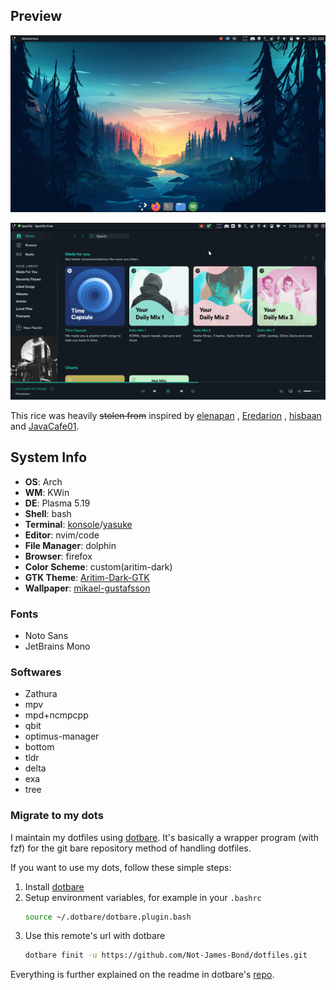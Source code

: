 

## Preview

<p align="center">
<img src="https://github.com/Not-James-Bond/dotfiles/blob/master/.config/custom-dot/images/Screenshot_20201007_024600.png" alt="img" width="900px">
</p>

<p align="center">
<img src="https://github.com/Not-James-Bond/dotfiles/blob/master/.config/custom-dot/images/Screenshot_20201007_030602.png" alt="img" width="900px">
</p>

This rice was heavily ~~stolen from~~ inspired by [elenapan](https://github.com/elenapan/dotfiles/tree/master/config/awesome) , [Eredarion](https://github.com/Eredarion/dotfiles/tree/master/.config/awesome) , [hisbaan](https://github.com/hisbaan/dotfiles-laptop) and [JavaCafe01](https://github.com/JavaCafe01/dotfiles).

## System Info

+ **OS**: Arch
+ **WM**: KWin
+ **DE**: Plasma 5.19
+ **Shell**: bash
+ **Terminal**: [konsole](https://github.com/KDE/konsole)/[yasuke](https://github.com/KDE/yakuake)
+ **Editor**: nvim/code
+ **File Manager**: dolphin
+ **Browser**: firefox
+ **Color Scheme**: custom(aritim-dark)
+ **GTK Theme**: [Aritim-Dark-GTK](https://github.com/Ki113R/Aritim-Dark-GTK)
+ **Wallpaper**: [mikael-gustafsson](https://mikaelgustafsson.artstation.com/)

### Fonts

+ Noto Sans
+ JetBrains Mono

### Softwares

+ Zathura
+ mpv
+ mpd+ncmpcpp
+ qbit
+ optimus-manager
+ bottom
+ tldr
+ delta 
+ exa
+ tree

### Migrate to my dots

I maintain my dotfiles using [dotbare](https://github.com/kazhala/dotbare). It's basically a wrapper program (with fzf) for the git bare repository method of handling dotfiles.

If you want to use my dots, follow these simple steps: 
1. Install [dotbare](https://github.com/kazhala/dotbare)
2. Setup environment variables, for example in your `.bashrc` 
    ```bash
    source ~/.dotbare/dotbare.plugin.bash
    ```
3. Use this remote's url with dotbare
    ```bash
    dotbare finit -u https://github.com/Not-James-Bond/dotfiles.git
    ```
Everything is further explained on the readme in dotbare's [repo](https://github.com/kazhala/dotbare).
